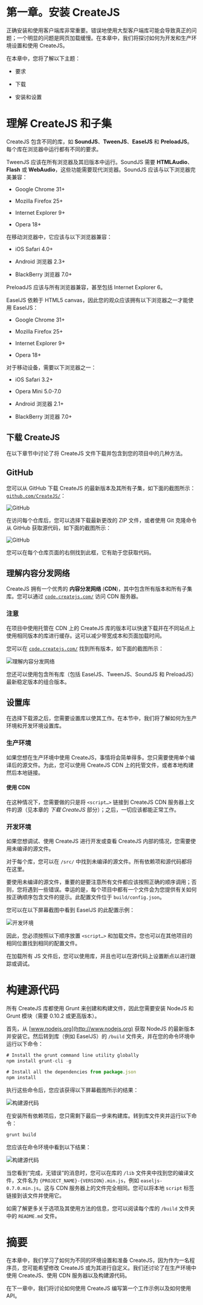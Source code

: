 # 第一章。安装 CreateJS

正确安装和使用客户端库非常重要。错误地使用大型客户端库可能会导致真正的问题；一个明显的问题是网页加载缓慢。在本章中，我们将探讨如何为开发和生产环境设置和使用 CreateJS。

在本章中，您将了解以下主题：

+   要求

+   下载

+   安装和设置

# 理解 CreateJS 和子集

CreateJS 包含不同的库，如 **SoundJS**、**TweenJS**、**EaselJS** 和 **PreloadJS**。每个库在浏览器中运行都有不同的要求。

TweenJS 应该在所有浏览器及其旧版本中运行。SoundJS 需要 **HTMLAudio**、**Flash** 或 **WebAudio**，这些功能需要现代浏览器。SoundJS 应该与以下浏览器完美兼容：

+   Google Chrome 31+

+   Mozilla Firefox 25+

+   Internet Explorer 9+

+   Opera 18+

在移动浏览器中，它应该与以下浏览器兼容：

+   iOS Safari 4.0+

+   Android 浏览器 2.3+

+   BlackBerry 浏览器 7.0+

PreloadJS 应该与所有浏览器兼容，甚至包括 Internet Explorer 6。

EaselJS 依赖于 HTML5 canvas，因此您的观众应该拥有以下浏览器之一才能使用 EaselJS：

+   Google Chrome 31+

+   Mozilla Firefox 25+

+   Internet Explorer 9+

+   Opera 18+

对于移动设备，需要以下浏览器之一：

+   iOS Safari 3.2+

+   Opera Mini 5.0-7.0

+   Android 浏览器 2.1+

+   BlackBerry 浏览器 7.0+

## 下载 CreateJS

在以下章节中讨论了将 CreateJS 文件下载并包含到您的项目中的几种方法。

## GitHub

您可以从 GitHub 下载 CreateJS 的最新版本及其所有子集，如下面的截图所示：[`github.com/CreateJS/`](https://github.com/CreateJS/)：

![GitHub](img/0260OS_1_1.jpg)

在访问每个仓库后，您可以选择下载最新更改的 ZIP 文件，或者使用 Git 克隆命令从 GitHub 获取源代码，如下面的截图所示：

![GitHub](img/0260OS_1_2.jpg)

您可以在每个仓库页面的右侧找到此框，它有助于您获取代码。

## 理解内容分发网络

CreateJS 拥有一个优秀的 **内容分发网络** (**CDN**)，其中包含所有版本和所有子集库。您可以通过 [`code.createjs.com/`](http://code.createjs.com/) 访问 CDN 服务器。

### 注意

在项目中使用托管在 CDN 上的 CreateJS 库的版本可以快速下载并在不同站点上使用相同版本的库进行缓存。这可以减少带宽成本和页面加载时间。

您可以在 [`code.createjs.com/`](http://code.createjs.com/) 找到所有版本，如下面的截图所示：

![理解内容分发网络](img/0260OS_1_3(2).jpg)

您还可以使用包含所有库（包括 EaselJS、TweenJS、SoundJS 和 PreloadJS）最新稳定版本的组合版本。

## 设置库

在选择下载源之后，您需要设置库以使其工作。在本节中，我们将了解如何为生产环境和开发环境设置库。

### 生产环境

如果您想在生产环境中使用 CreateJS，事情将会简单得多。您只需要使用单个编译后的源文件。为此，您可以使用 CreateJS CDN 上的托管文件，或者本地构建然后本地链接。

#### 使用 CDN

在这种情况下，您需要做的只是将 `<script…>` 链接到 CreateJS CDN 服务器上文件的源（见本章的 *下载 CreateJS* 部分）；之后，一切应该都能正常工作。

### 开发环境

如果您想调试、使用 CreateJS 进行开发或查看 CreateJS 内部的情况，您需要使用未编译的源文件。

对于每个库，您可以在 `/src/` 中找到未编译的源文件。所有依赖项和源代码都将在这里。

要使用未编译的源文件，重要的是要注意所有文件都应该按照正确的顺序调用；否则，您将遇到一些错误。幸运的是，每个项目中都有一个文件会为您提供有关如何按正确顺序包含文件的提示。此配置文件位于 `build/config.json`。

您可以在以下屏幕截图中看到 EaselJS 的此配置示例：

![开发环境](img/0260OS_1_4.jpg)

因此，您必须按照以下顺序放置 `<script…>` 和加载文件。您也可以在其他项目的相同位置找到相同的配置文件。

在加载所有 JS 文件后，您可以使用库，并且也可以在源代码上设置断点以进行跟踪或调试。

# 构建源代码

所有 CreateJS 库都使用 Grunt 来创建和构建文件，因此您需要安装 NodeJS 和 Grunt 模块（需要 0.10.2 或更高版本）。

首先，从 [www.nodejs.org](http://www.nodejs.org) 获取 NodeJS 的最新版本并安装它。然后转到库（例如 EaselJS）的 `/build` 文件夹，并在您的命令环境中运行以下命令：

```js
# Install the grunt command line utility globally 
npm install grunt-cli -g 

# Install all the dependencies from package.json
npm install

```

执行这些命令后，您应该获得以下屏幕截图所示的结果：

![构建源代码](img/0260OS_1_5.jpg)

在安装所有依赖项后，您只需剩下最后一步来构建库。转到库文件夹并运行以下命令：

```js
grunt build

```

您应该在命令环境中看到以下结果：

![构建源代码](img/0260OS_1_6.jpg)

当您看到“完成，无错误”的消息时，您可以在库的 `/lib` 文件夹中找到您的编译文件，文件名为 `{PROJECT_NAME}-{VERSION}.min.js`，例如 `easeljs-0.7.0.min.js`。这与 CDN 服务器上的文件完全相同。您可以将本地 `script` 标签链接到该文件并使用它。

如需了解更多关于选项及其使用方法的信息，您可以阅读每个库的 `/build` 文件夹中的 `README.md` 文件。

# 摘要

在本章中，我们学习了如何为不同的环境设置和准备 CreateJS，因为作为一名程序员，您可能希望修改 CreateJS 或为其进行自定义。我们还讨论了在生产环境中使用 CreateJS、使用 CDN 服务器以及构建源代码。

在下一章中，我们将讨论如何使用 CreateJS 编写第一个工作示例以及如何使用 API。
